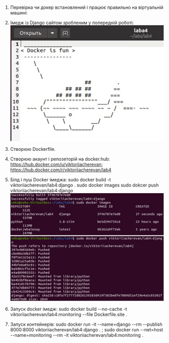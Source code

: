1. Перевірка чи докер встановлений і працює правильно на віртуальній машині:


2. Імедж із Django сайтом зробленим у попередній роботі:
![ф](1.PNG)

3. Створюю Dockerfile.

4. Створюю акаунт і репозеторій на docker.hub: https://hub.docker.com/u/viktoriiacherevan; https://hub.docker.com/r/viktoriiacherevan/lab4

5. Білд і пуш Docker імеджа:
sudo docker build -t viktoriiacherevan/lab4:django .
sudo docker images
sudo dokcer push viktoriiacherevan/lab4:django
![ф](2.PNG)
![ф](3.PNG)

6. Запуск docker імедж:
sudo docker build --no-cache -t viktoriiacherevan/lab4:monitoring --file Dockerfile.site .

7. Запуск контейнерів:
sudo docker run -it --name=django --rm --publish 8000:8000 viktoriiacherevan/lab4:django . ;
sudo docker run --net=host --name=monitoring --rm -it viktoriiacherevan/lab4:monitoring .
